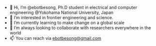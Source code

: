 - 👋 Hi, I’m @ebotbesong, Ph.D student in electrical and computer engineering  @Yokohama National University, Japan
- 👀 I’m interested in frontier engineering and science.
- 🌱 I’m currently learning to make change on a global scale 
- 💞️ I’m always looking to collaborate with researchers everywhere in the world
- 📫 You can reach via ebotbesong@gmail.com

<!---
ebotbesong/ebotbesong is a ✨ special ✨ repository because its `README.md` (this file) appears on your GitHub profile.
You can click the Preview link to take a look at your changes.
--->
